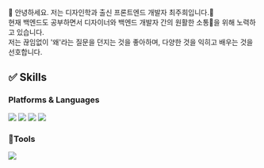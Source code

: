 👋 안녕하세요. 저는 디자인학과 출신 프론트엔드 개발자 최주희입니다.👋 </br>
현재 백엔드도 공부하면서 디자이너와 백엔드 개발자 간의 원활한 소통💬을 위해 노력하고 있습니다.</br>
저는 끊임없이 '왜'라는 질문을 던지는 것을 좋아하며, 다양한 것을 익히고 배우는 것을 선호합니다.

## ✅ Skills

### Platforms & Languages
<img src="https://img.shields.io/badge/react-61DAFB?style=flat-square&logo=react&logoColor=black"/> <img src="https://img.shields.io/badge/nextjs-ffffff?style=flat-square&logo=nextdotjs&logoColor=black"/>
<img src="https://img.shields.io/badge/typescript-3178C6?style=flat-square&logo=typescript&logoColor=white"/>
<img src="https://img.shields.io/badge/express-ffffff?style=flat-square&logo=express&logoColor=black"/>

### Tools
<img src="https://img.shields.io/badge/firebase-FFCA28?style=flat-square&logo=firebase&logoColor=FF7139"/>
